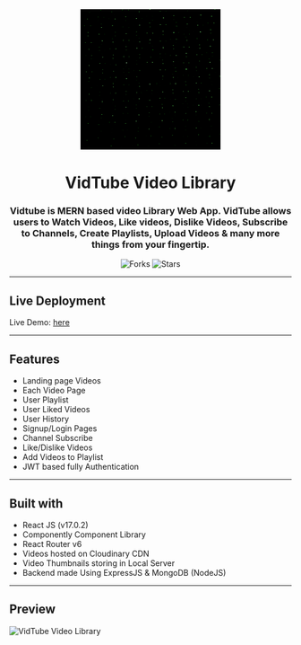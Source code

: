 
<div align="center">

<img src="/frontend/public/images/cc.jpg" alt="VideoTube" width="250px" height="250px" />
  
# VidTube Video Library

### Vidtube is MERN based video Library Web App. VidTube allows users to Watch Videos, Like videos, Dislike Videos, Subscribe to Channels, Create Playlists, Upload Videos & many more things from your fingertip. 




![Forks](https://img.shields.io/github/forks/spraveenofficial/vidTube)
![Stars](https://img.shields.io/github/stars/spraveenofficial/vidTube)

</div>


<!-- 
---

## How to install and run locally ?

```
$ git clone https://github.com/spraveenofficial/vidTube.git
$ cd vidTube
$ cd frontend
$ npm install
$ npm start
``` -->

---

## Live Deployment

Live Demo: [here](https://vidtubes.vercel.app/)

---

## Features

- Landing page Videos
- Each Video Page
- User Playlist
- User Liked Videos
- User History
- Signup/Login Pages
- Channel Subscribe
- Like/Dislike Videos
- Add Videos to Playlist
- JWT based fully Authentication

---

## Built with

- React JS (v17.0.2)
- Componently Component Library
- React Router v6
- Videos hosted on Cloudinary CDN
- Video Thumbnails storing in Local Server
- Backend made Using ExpressJS & MongoDB (NodeJS)

---

## Preview

<img src="/src/assets/Preview.gif" alt="VidTube Video Library" />


